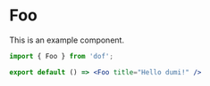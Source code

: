 # Foo

This is an example component.

```jsx
import { Foo } from 'dof';

export default () => <Foo title="Hello dumi!" />
```
